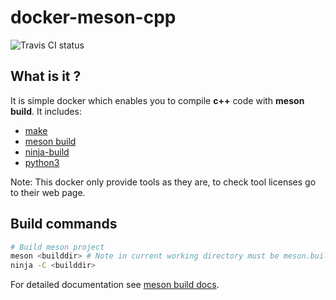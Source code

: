 # docker-meson-cpp

![Travis CI status](https://travis-ci.org/SloCompTech/docker-meson-cpp.svg?branch=master)

## What is it ?

It is simple docker which enables you to compile **c++** code with **meson build**. It includes:
- [make](https://www.gnu.org/software/make/)
- [meson build](https://mesonbuild.com/index.html)
- [ninja-build](https://ninja-build.org/)
- [python3](https://www.python.org/)


Note: This docker only provide tools as they are, to check tool licenses go to their web page.

## Build commands

```bash
# Build meson project
meson <builddir> # Note in current working directory must be meson.build file
ninja -C <builddir>
```
For detailed documentation see [meson build docs](https://mesonbuild.com/index.html).